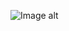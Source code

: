 ![Image alt](https://github.com/igor-shevchenko-pro/MultiLayer_.NET_Core3.0_API/raw/master/netcore.png)
